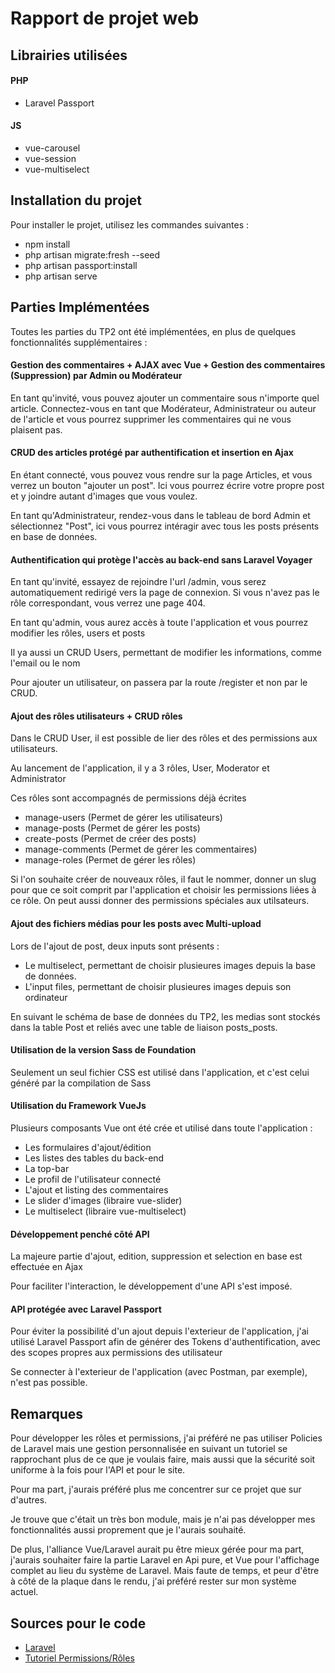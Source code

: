 <h1>Rapport de projet web</h1>
<h2>Librairies utilisées</h2>
<h4>PHP</h4>
<ul>
<li>Laravel Passport</li>
</ul>
<h4>JS</h4>
<ul>
<li>vue-carousel</li>
<li>vue-session</li>
<li>vue-multiselect</li>
</ul>
<h2>Installation du projet</h2>

<p>Pour installer le projet, utilisez les commandes suivantes :</p>
<ul>
    <li>npm install</li>
    <li>php artisan migrate:fresh --seed</li>
    <li>php artisan passport:install</li>
    <li>php artisan serve</li>
</ul>

<h2>Parties Implémentées</h2>
<p>Toutes les parties du TP2 ont été implémentées,
en plus de quelques fonctionnalités supplémentaires :</p>

<h4>Gestion des commentaires + AJAX avec Vue + Gestion des commentaires (Suppression) par Admin ou Modérateur</h4>
<p>En tant qu'invité, vous pouvez ajouter un commentaire sous n'importe quel article. Connectez-vous 
en tant que Modérateur, Administrateur ou auteur de l'article et vous pourrez supprimer les commentaires qui 
ne vous plaisent pas.</p>

<h4>CRUD des articles protégé par authentification et insertion en Ajax</h4>
<p>En étant connecté, vous pouvez vous rendre sur la page Articles, et vous verrez un bouton "ajouter un post". 
Ici vous pourrez écrire votre propre post et y joindre autant d'images que vous voulez.</p>
<p>En tant qu'Administrateur, rendez-vous dans le tableau de bord Admin et sélectionnez "Post", ici vous pourrez 
intéragir avec tous les posts présents en base de données.</p>

<h4>Authentification qui protège l'accès au back-end sans Laravel Voyager</h4>
<p>En tant qu'invité, essayez de rejoindre l'url /admin, vous serez automatiquement redirigé vers la page de connexion. 
Si vous n'avez pas le rôle correspondant, vous verrez une page 404.</p>
<p>En tant qu'admin, vous aurez accès à toute l'application et vous pourrez modifier les rôles, users et posts</p>
<p>Il ya aussi un CRUD Users, permettant de modifier les informations, comme l'email ou le nom</p>
<p>Pour ajouter un utilisateur, on passera par la route /register et non par le CRUD.</p>

<h4>Ajout des rôles utilisateurs + CRUD rôles</h4>
<p>Dans le CRUD User, il est possible de lier des rôles et des permissions aux utilisateurs.</p>
<p>Au lancement de l'application, il y a 3 rôles, User, Moderator et Administrator</p>
<p>Ces rôles sont accompagnés de permissions déjà écrites</p>
<ul>
    <li>
        manage-users (Permet de gérer les utilisateurs)
    </li>
    <li>
        manage-posts (Permet de gérer les posts)
    </li>
    <li>
        create-posts (Permet de créer des posts)
    </li>
    <li>
        manage-comments (Permet de gérer les commentaires)
    </li>
    <li>
        manage-roles (Permet de gérer les rôles)
    </li>
</ul>
<p>Si l'on souhaite créer de nouveaux rôles, il faut le nommer, donner un slug pour que ce soit comprit 
par l'application et choisir les permissions liées à ce rôle. On peut aussi donner des permissions spéciales aux
 utilsateurs.</p>

<h4>Ajout des fichiers médias pour les posts avec Multi-upload</h4>
<p>Lors de l'ajout de post, deux inputs sont présents : </p>
<ul>
    <li>Le multiselect, permettant de choisir plusieures images depuis la base de données.</li>
    <li>L'input files, permettant de choisir plusieures images depuis son ordinateur</li>
</ul>
<p>En suivant le schéma de base de données du TP2, les medias sont stockés dans la table Post
et reliés avec une table de liaison posts_posts.</p>

<h4>Utilisation de la version Sass de Foundation</h4>
<p>Seulement un seul fichier CSS est utilisé dans l'application, et c'est celui généré par la compilation de Sass</p>

<h4>Utilisation du Framework VueJs</h4>
<p>Plusieurs composants Vue ont été crée et utilisé dans toute l'application :</p>
<ul>
    <li>Les formulaires d'ajout/édition</li>
    <li>Les listes des tables du back-end</li>
    <li>La top-bar</li>
    <li>Le profil de l'utilisateur connecté</li>
    <li>L'ajout et listing des commentaires</li>
    <li>Le slider d'images (libraire vue-slider)</li>
    <li>Le multiselect (libraire vue-multiselect)</li>
</ul>

<h4>Développement penché côté API</h4>
<p>La majeure partie d'ajout, edition, suppression et selection en base est effectuée en Ajax</p>
<p>Pour faciliter l'interaction, le développement d'une API s'est imposé.</p>

<h4>API protégée avec Laravel Passport</h4>
<p>Pour éviter la possibilité d'un ajout depuis l'exterieur de l'application, j'ai utilisé Laravel Passport afin de 
générer des Tokens d'authentification, avec des scopes propres aux permissions des utilisateur</p>
<p>Se connecter à l'exterieur de l'application (avec Postman, par exemple), n'est pas possible.</p>


<h2>Remarques</h2>
<p>Pour développer les rôles et permissions, j'ai préféré ne pas utiliser Policies de Laravel mais une gestion personnalisée
en suivant un tutoriel se rapprochant plus de ce que je voulais faire, mais aussi que la sécurité
soit uniforme à la fois pour l'API et pour le site.</p>
<p>Pour ma part, j'aurais préféré plus me concentrer sur ce projet que sur d'autres.</p>
<p>Je trouve que c'était un très bon module, mais je n'ai pas développer mes fonctionnalités aussi proprement
que je l'aurais souhaité.</p>
<p>De plus, l'alliance Vue/Laravel aurait pu être mieux gérée pour ma part, j'aurais souhaiter 
faire la partie Laravel en Api pure, et Vue pour l'affichage complet au lieu du système de Laravel.
Mais faute de temps, et peur d'être à côté de la plaque dans le rendu, j'ai préféré rester sur mon système actuel.</p>

<h2>Sources pour le code </h2>
<ul>
    <li><a href="https://laravel.com/docs/7.x">Laravel</a></li>
    <li><a href="https://www.larashout.com/laravel-roles-and-permissions">Tutoriel Permissions/Rôles</a></li>
</ul>
